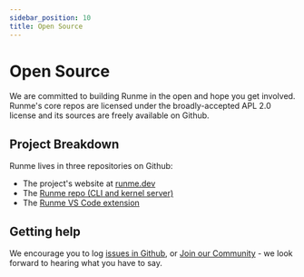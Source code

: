 ```yaml
---
sidebar_position: 10
title: Open Source
---
```


# Open Source

We are committed to building Runme in the open and hope you get involved. Runme's core repos are licensed under the broadly-accepted APL 2.0 license and its sources are freely available on Github.

## Project Breakdown

Runme lives in three repositories on Github:

- The project's website at [runme.dev](https://runme.dev)
- The [Runme repo (CLI and kernel server)](https://github.com/stateful/runme)
- The [Runme VS Code extension](https://github.com/stateful/vscode-runme)

## Getting help

We encourage you to log [issues in Github](https://github.com/stateful/runme/issues), or [Join our Community](https://discord.gg/runme) - we look forward to hearing what you have to say.

